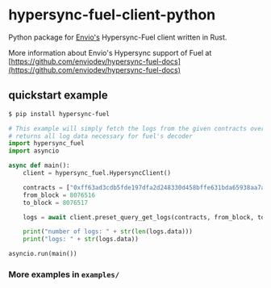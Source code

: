 # hypersync-fuel-client-python
Python package for [Envio's](https://envio.dev/) Hypersync-Fuel client written in Rust.

More information about Envio's Hypersync support of Fuel at [https://github.com/enviodev/hypersync-fuel-docs](https://github.com/enviodev/hypersync-fuel-docs)

## quickstart example
```bash
$ pip install hypersync-fuel
```

```python
# This example will simply fetch the logs from the given contracts over a block range
# returns all log data necessary for fuel's decoder
import hypersync_fuel
import asyncio

async def main():
    client = hypersync_fuel.HypersyncClient()

    contracts = ["0xff63ad3cdb5fde197dfa2d248330d458bffe631bda65938aa7ab7e37efa561d0"]
    from_block = 8076516
    to_block = 8076517

    logs = await client.preset_query_get_logs(contracts, from_block, to_block)

    print("number of logs: " + str(len(logs.data)))
    print("logs: " + str(logs.data))

asyncio.run(main())
```

### More examples in `examples/`
